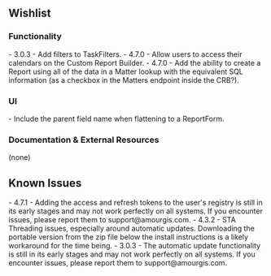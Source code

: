 ﻿<h2>Wishlist</h2>
<h3>Functionality</h3>
- 3.0.3 - Add filters to TaskFilters.
- 4.7.0 - Allow users to access their calendars on the Custom Report Builder.
- 4.7.0 - Add the ability to create a Report using all of the data in a Matter lookup with the equivalent SQL information (as a checkbox in the Matters endpoint inside the
CRB?).
<h3>UI</h3>
- Include the parent field name when flattening to a ReportForm.
<h3>Documentation & External Resources</h3>
(none)

<h2>Known Issues</h2>
- 4.7.1 - Adding the access and refresh tokens to the user's registry is still in its early stages and may not work perfectly on all systems. If you encounter issues, please
report them to support@amourgis.com.
- 4.3.2 - STA Threading issues, especially around automatic updates. Downloading the portable version from the zip file below the install instructions is a likely workaround
for the time being.
- 3.0.3 - The automatic update functionality is still in its early stages and may not work perfectly on all systems. If you encounter issues, please report them to
support@amourgis.com.